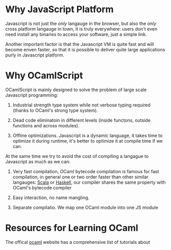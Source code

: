 # Why JavaScript Platform

Javascript is not just the *only* langauge in the browser, but also
the *only* cross platform langauge in town, it is truly
everywhere: users don't even need install any binaries to access your
software, just a simple link.

Another important factor is that the Javascript VM is quite fast and
will become enven faster, so that it is possible to deliver quite
large applications purly in Javascript platform.

# Why OCamlScript

OCamlScript is mainly designed to solve the problem of large scale
Javascript programming:

1. Industrial strength type system while not verbose typing required
   (thanks to OCaml's strong type system).

2. Dead code eliminatoin in different levels (inside functons, outside
   functions and across modules).

3. Offline optimizations. Javascript is a dynamic language, it takes
   time to optimize it during runtime, it's better to optimize it at
   compile time if we can.

At the same time we try to avoid the cost of compiling a langague to
Javascript as much as we can:

1. Very fast compilation, OCaml bytecode compilation is
   famous for fast compilation, in general one or two order faster
   than other similar langauges: [Scala](http://www.scala-lang.org/)
   or [Haskell](https://www.haskell.org/), our compiler shares the same
   property with OCaml's bytecode compiler

2. Easy interaction, no name mangling.

3. Separate compilatio. We map one OCaml module into one JS module



# Resources for Learning OCaml

The offical [ocaml](https://ocaml.org/) website has a comprehensive
list of tutorials about 
